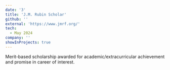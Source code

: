 ```yaml
---
date: '3'
title: 'J.M. Rubin Scholar'
github: ''
external: 'https://www.jmrf.org/'
tech:
  - May 2024
company: ''
showInProjects: true
---
```


Merit-based scholarship awarded for academic/extracurricular achievement and promise in career of interest.
